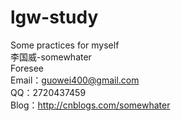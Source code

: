 ﻿# lgw-study  
Some practices for myself  
李国威-somewhater  
Foresee  
Email：guowei400@gmail.com  
QQ：2720437459  
Blog：http://cnblogs.com/somewhater  